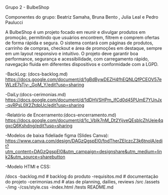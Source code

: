 Grupo 2 - BulbeShop

Componentes do grupo: Beatriz Samaha, Bruna Bento , Julia Leal e Pedro Paulucci

A BulbeShop é um projeto focado em reunir e divulgar produtos em promoção, permitindo que usuários encontrem, filtrem e comprem ofertas de forma rápida e segura. O sistema contará com páginas de produtos, carrinho de compras, checkout e área de promoções em destaque, sempre em um layout responsivo e intuitivo. O projeto deve garantir boa performance, segurança e acessibilidade, com carregamento rápido, navegação fluida em diferentes dispositivos e conformidade com a LGPD.

-BackLog: (docs-backlog.md)
    https://docs.google.com/document/d/1gBdBywDEZH4fhEQNLQfPCEOV57eWLzE7sTjv-_GoM_Y/edit?usp=sharing


-DaiLy:(docs-cerimonias.md)
    https://docs.google.com/document/d/1dDHVSHPm_lfCd0d45PUmE7YUnJx-qvRPsL0X2ZtdpUc/edit?usp=sharing

-Relatório de Encerramento:(docs-encerramento.md)
    https://docs.google.com/document/d/1c_VbIk7nM_Dt2YijveQEsblcZhUeie4qgxcQ6Kshdng/edit?usp=sharing

    
-Modelos de baixa fideliade figma (Slides Canva):
    https://www.canva.com/design/DAGzQgspEl0/fpdTherZEIczcZ3k6tnolA/edit?utm_content=DAGzQgspEl0&utm_campaign=designshare&utm_medium=link2&utm_source=sharebutton


-Modelo HTMl e CSS:

/docs
   -backlog.md        # backlog do produto
   -requisitos.md     # documentação do projeto
   -cerimonias.md     # atas de planning, dailies, reviews
/src
   /assets
      -/img
      -/css/style.css
    -index.html
/tests
    README.md
